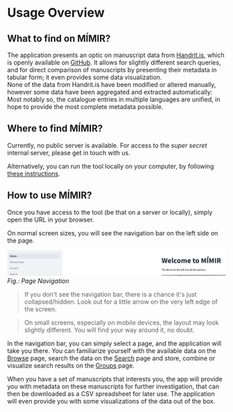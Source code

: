 # Usage Overview


## What to find on MÍMIR?

The application presents an optic on manuscript data from [Handrit.is](https://handrit.is/), which is openly available 
on [GitHub](https://github.com/Handrit/Manuscripts). It allows for slightly different search queries, and for direct 
comparison of manuscripts by presenting their metadata in tabular form; it even provides some data visualization.  
None of the data from Handrit.is have been modified or altered manually, however some data have been aggregated and
extracted automatically: Most notably so, the catalogue entries in multiple languages are unified, in hope to provide 
the most complete metadata possible.


## Where to find MÍMIR?

Currently, no public server is available. For access to the *super secret* internal server, please get in touch with us.

Alternatively, you can run the tool locally on your computer, by following [these instructions](../advanced-usage.md).


## How to use MÍMIR?

Once you have access to the tool (be that on a server or locally), simply open the URL in your browser.

On normal screen sizes, you will see the navigation bar on the left side on the page.

![Navigation Bar](../assets/images/nav.png)
*Fig.: Page Navigation*

> If you don't see the navigation bar, there is a chance it's just collapsed/hidden. Look out for a little arrow on the 
> very left edge of the screen.

> On small screens, especially on mobile devices, the layout may look slightly different. You will find your way around 
> it, no doubt.

In the navigation bar, you can simply select a page, and the application will take you there. You can familiarize 
yourself with the available data on the [Browse](browse.md) page, search the data on the [Search](search.md) page
and store, combine or visualize search results on the [Groups](groups.md) page.

When you have a set of manuscripts that interests you, the app will provide you with metadata on these manuscripts
for further investigation, that can then be downloaded as a CSV spreadsheet for later use. The application will even
provide you with some visualizations of the data out of the box.
